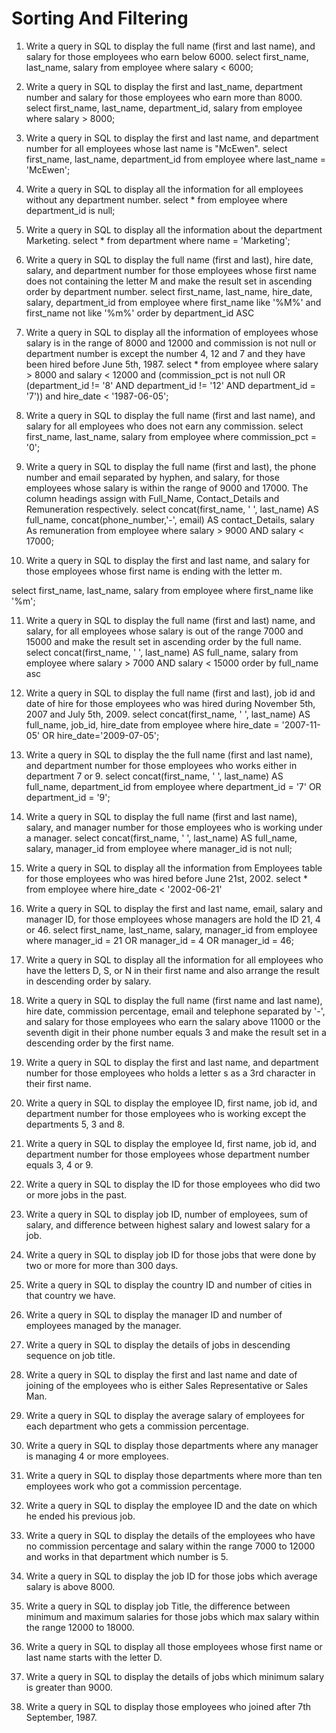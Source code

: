 # Sorting And Filtering

1. Write a query in SQL to display the full name (first and last name), and salary for those employees who earn below 6000.
select first_name, last_name, salary from employee where salary < 6000;


2. Write a query in SQL to display the first and last_name, department number and salary for those employees who earn more than 8000.
select first_name, last_name, department_id, salary from employee where salary > 8000;


3. Write a query in SQL to display the first and last name, and department number for all employees whose last name is "McEwen".
select first_name, last_name, department_id from employee where last_name = 'McEwen';


4. Write a query in SQL to display all the information for all employees without any department number.
select * from employee where department_id is null;


5. Write a query in SQL to display all the information about the department Marketing.
select * from department where name = 'Marketing';


6. Write a query in SQL to display the full name (first and last), hire date, salary, and department number for those
employees whose first name does not containing the letter M and make the result set in ascending order by department
number.
select first_name, last_name, hire_date, salary, department_id from employee where first_name like '%M%' and first_name not like '%m%' order by department_id ASC


7. Write a query in SQL to display all the information of employees whose salary is in the range of 8000 and 12000 and
commission is not null or department number is except the number 4, 12 and 7 and they have been hired before June
5th, 1987.
select * from employee where salary > 8000 and salary < 12000 and (commission_pct is not null OR (department_id != '8' AND department_id != '12' AND department_id = '7')) and hire_date < '1987-06-05';


8. Write a query in SQL to display the full name (first and last name), and salary for all employees who does not earn
any commission.
select first_name, last_name, salary from employee where commission_pct = '0';


9. Write a query in SQL to display the full name (first and last), the phone number and email separated by hyphen, and
salary, for those employees whose salary is within the range of 9000 and 17000. The column headings assign with
Full_Name, Contact_Details and Remuneration respectively.
select concat(first_name, ' ', last_name) AS full_name, concat(phone_number,'-', email) AS contact_Details, salary As remuneration
from employee where salary > 9000 AND salary < 17000;


10. Write a query in SQL to display the first and last name, and salary for those employees whose first name is ending
with the letter m.

select first_name, last_name, salary from employee where first_name like '%m';

11. Write a query in SQL to display the full name (first and last) name, and salary, for all employees whose salary is
out of the range 7000 and 15000 and make the result set in ascending order by the full name.
select concat(first_name, ' ', last_name) AS full_name, salary
from employee where salary > 7000 AND salary < 15000 order by full_name asc


12. Write a query in SQL to display the full name (first and last), job id and date of hire for those employees who was
hired during November 5th, 2007 and July 5th, 2009.
select concat(first_name, ' ', last_name) AS full_name, job_id, hire_date
from employee where hire_date = '2007-11-05' OR hire_date='2009-07-05';


13. Write a query in SQL to display the the full name (first and last name), and department number for those employees
who works either in department 7 or 9.
select concat(first_name, ' ', last_name) AS full_name, department_id
from employee where department_id = '7' OR department_id = '9';


14. Write a query in SQL to display the full name (first and last name), salary, and manager number for those employees
who is working under a manager.
select concat(first_name, ' ', last_name) AS full_name, salary, manager_id
from employee where manager_id is not null;


15. Write a query in SQL to display all the information from Employees table for those employees who was hired before
June 21st, 2002.
select * from employee where hire_date < '2002-06-21'


16. Write a query in SQL to display the first and last name, email, salary and manager ID, for those employees whose
managers are hold the ID 21, 4 or 46.
select first_name, last_name, salary, manager_id from employee where manager_id = 21 OR manager_id = 4 OR manager_id = 46;


17. Write a query in SQL to display all the information for all employees who have the letters D, S, or N in their first
name and also arrange the result in descending order by salary.

18. Write a query in SQL to display the full name (first name and last name), hire date, commission percentage, email
and telephone separated by '-', and salary for those employees who earn the salary above 11000 or the seventh digit in
their phone number equals 3 and make the result set in a descending order by the first name.

19. Write a query in SQL to display the first and last name, and department number for those employees who holds a
letter s as a 3rd character in their first name.

20. Write a query in SQL to display the employee ID, first name, job id, and department number for those employees who
is working except the departments 5, 3 and 8.

21. Write a query in SQL to display the employee Id, first name, job id, and department number for those employees whose
department number equals 3, 4 or 9.

22. Write a query in SQL to display the ID for those employees who did two or more jobs in the past.

23. Write a query in SQL to display job ID, number of employees, sum of salary, and difference between highest salary
and lowest salary for a job.

24. Write a query in SQL to display job ID for those jobs that were done by two or more for more than 300 days.

25. Write a query in SQL to display the country ID and number of cities in that country we have.

26. Write a query in SQL to display the manager ID and number of employees managed by the manager.

27. Write a query in SQL to display the details of jobs in descending sequence on job title.

28. Write a query in SQL to display the first and last name and date of joining of the employees who is either Sales
Representative or Sales Man.

29. Write a query in SQL to display the average salary of employees for each department who gets a commission percentage.

30. Write a query in SQL to display those departments where any manager is managing 4 or more employees.

31. Write a query in SQL to display those departments where more than ten employees work who got a commission percentage.

32. Write a query in SQL to display the employee ID and the date on which he ended his previous job.

33. Write a query in SQL to display the details of the employees who have no commission percentage and salary within the
range 7000 to 12000 and works in that department which number is 5.

34. Write a query in SQL to display the job ID for those jobs which average salary is above 8000.

35. Write a query in SQL to display job Title, the difference between minimum and maximum salaries for those jobs which
max salary within the range 12000 to 18000.

36. Write a query in SQL to display all those employees whose first name or last name starts with the letter D.

37. Write a query in SQL to display the details of jobs which minimum salary is greater than 9000.

38. Write a query in SQL to display those employees who joined after 7th September, 1987.
